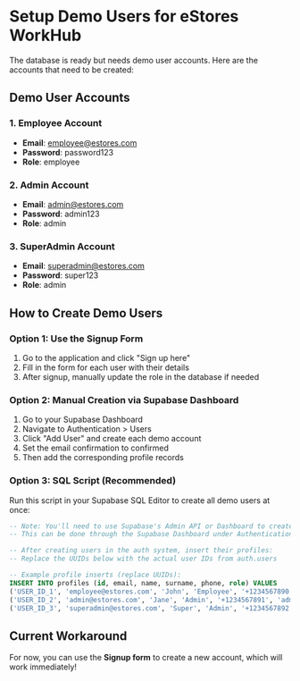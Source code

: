 # Setup Demo Users for eStores WorkHub

The database is ready but needs demo user accounts. Here are the accounts that need to be created:

## Demo User Accounts

### 1. Employee Account
- **Email**: employee@estores.com
- **Password**: password123
- **Role**: employee

### 2. Admin Account
- **Email**: admin@estores.com
- **Password**: admin123
- **Role**: admin

### 3. SuperAdmin Account
- **Email**: superadmin@estores.com
- **Password**: super123
- **Role**: admin

## How to Create Demo Users

### Option 1: Use the Signup Form
1. Go to the application and click "Sign up here"
2. Fill in the form for each user with their details
3. After signup, manually update the role in the database if needed

### Option 2: Manual Creation via Supabase Dashboard
1. Go to your Supabase Dashboard
2. Navigate to Authentication > Users
3. Click "Add User" and create each demo account
4. Set the email confirmation to confirmed
5. Then add the corresponding profile records

### Option 3: SQL Script (Recommended)
Run this script in your Supabase SQL Editor to create all demo users at once:

```sql
-- Note: You'll need to use Supabase's Admin API or Dashboard to create auth.users
-- This can be done through the Supabase Dashboard under Authentication > Users

-- After creating users in the auth system, insert their profiles:
-- Replace the UUIDs below with the actual user IDs from auth.users

-- Example profile inserts (replace UUIDs):
INSERT INTO profiles (id, email, name, surname, phone, role) VALUES
('USER_ID_1', 'employee@estores.com', 'John', 'Employee', '+1234567890', 'employee'),
('USER_ID_2', 'admin@estores.com', 'Jane', 'Admin', '+1234567891', 'admin'),
('USER_ID_3', 'superadmin@estores.com', 'Super', 'Admin', '+1234567892', 'admin');
```

## Current Workaround

For now, you can use the **Signup form** to create a new account, which will work immediately!
